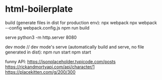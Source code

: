 # html-boilerplate
build (generate files in dist for production env):
npx webpack
npx webpack --config webpack.config.js
npm run build

serve
python3 -m http.server 8080

dev mode
// dev mode's serve (automatically build and serve, no file generated in dist):
npm run start
npm start

funny API:
https://jsonplaceholder.typicode.com/posts
https://rickandmortyapi.com/api/character/1
https://placekitten.com/g/200/300




